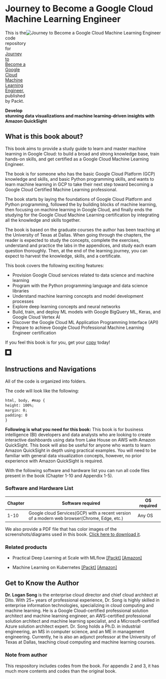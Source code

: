 # Journey to Become a Google Cloud Machine Learning Engineer

<a href="https://www.packtpub.com/product/journey-to-become-a-google-cloud-machine-learning-engineer/9781803233727"><img src="https://static.packt-cdn.com/products/9781803233727/cover/smaller" alt="Journey to Become a Google Cloud Machine Learning Engineer" height="256px" align="right"></a>

This is the code repository for [Journey to Become a Google Cloud Machine Learning Engineer](https://www.packtpub.com/product/journey-to-become-a-google-cloud-machine-learning-engineer/9781803233727), published by Packt.

**Develop stunning data visualizations and machine learning-driven insights with Amazon QuickSight**

## What is this book about?

This book aims to provide a study guide to learn and master machine learning in Google Cloud: to build a broad and strong knowledge base, train hands-on skills, and get certified as a Google Cloud Machine Learning Engineer.

The book is for someone who has the basic Google Cloud Platform (GCP) knowledge and skills, and basic Python programming skills, and wants to learn machine learning in GCP to take their next step toward becoming a Google Cloud Certified Machine Learning professional.

The book starts by laying the foundations of Google Cloud Platform and Python programming, followed the by building blocks of machine learning, then focusing on machine learning in Google Cloud, and finally ends the studying for the Google Cloud Machine Learning certification by integrating all the knowledge and skills together.

The book is based on the graduate courses the author has been teaching at the University of Texas at Dallas. When going through the chapters, the reader is expected to study the concepts, complete the exercises, understand and practice the labs in the appendices, and study each exam question thoroughly. Then, at the end of the learning journey, you can expect to harvest the knowledge, skills, and a certificate.

This book covers the following exciting features: 
* Provision Google Cloud services related to data science and machine learning
* Program with the Python programming language and data science libraries
* Understand machine learning concepts and model development processes
* Explore deep learning concepts and neural networks
* Build, train, and deploy ML models with Google BigQuery ML, Keras, and Google Cloud Vertex AI
* Discover the Google Cloud ML Application Programming Interface (API)
* Prepare to achieve Google Cloud Professional Machine Learning Engineer certification

If you feel this book is for you, get your [copy](https://www.amazon.in/Journey-Become-Machine-Learning-Engineer-ebook/dp/B0B9SPM199/ref=sr_1_1?crid=X0SKIMH1M6XX&keywords=Journey+to+become+a+Google+Cloud+Machine+Learning+Engineer&qid=1662439068&sprefix=journey+to+become+a+google+cloud+machine+learning+engineer%2Caps%2C298&sr=8-1) today!

<a href="https://www.packtpub.com/product/journey-to-become-a-google-cloud-machine-learning-engineer/9781803233727"><img src="https://raw.githubusercontent.com/PacktPublishing/GitHub/master/GitHub.png" alt="https://www.packtpub.com/" border="5" /></a>

## Instructions and Navigations
All of the code is organized into folders.

The code will look like the following:
```
html, body, #map {
height: 100%;
margin: 0;
padding: 0
}
```
**Following is what you need for this book:**
This book is for business intelligence (BI) developers and data analysts who are looking to create interactive dashboards using data from Lake House on AWS with Amazon QuickSight. This book will also be useful for anyone who wants to learn Amazon QuickSight in depth using practical examples. You will need to be familiar with general data visualization concepts, however, no prior experience with Amazon QuickSight is required.

With the following software and hardware list you can run all code files present in the book (Chapter 1-10 and Appendix 1-5).

### Software and Hardware List

| Chapter  | Software required                                                                    | OS required                        |
| -------- | -------------------------------------------------------------------------------------| -----------------------------------|
|  	1-10	   |   	Google cloud Services(GCP) with a recent version of a modern web browser(Chrome, Edge, etc.)                                  			  | Any OS | 		

We also provide a PDF file that has color images of the screenshots/diagrams used in this book. [Click here to download it](https://packt.link/ugTOg).

### Related products 
* Practical Deep Learning at Scale with MLflow [[Packt]](https://www.packtpub.com/product/practical-deep-learning-at-scale-with-mlflow/9781803241333) [[Amazon]](https://www.amazon.in/Practical-Deep-Learning-Scale-MLflow/dp/1803241330/ref=sr_1_2?crid=1RZFE8BHM0V29&keywords=Practical+Deep+Learning+at+Scale+with+MLflow&qid=1662439339&sprefix=practical+deep+learning+at+scale+with+mlflow%2Caps%2C261&sr=8-2)
  
* Machine Learning on Kubernetes [[Packt]](https://www.packtpub.com/product/machine-learning-on-kubernetes/9781803241807) [[Amazon]](https://www.amazon.in/Machine-Learning-Kubernetes-practical-handbook-ebook/dp/B09WF2B1BX/ref=sr_1_3?keywords=Machine+Learning+on+Kubernetes&qid=1662439452&sr=8-3)
  
## Get to Know the Author
**Dr. Logan Song** is the enterprise cloud director and chief cloud architect at Dito. With 25+ years of professional experience, Dr. Song is highly skilled in enterprise information technologies, specializing in cloud computing and machine learning. He is a Google Cloud-certified professional solution architect and machine learning engineer, an AWS-certified professional solution architect and machine learning specialist, and a Microsoft-certified Azure solution architect expert. Dr. Song holds a Ph.D. in industrial engineering, an MS in computer science, and an ME in management engineering. Currently, he is also an adjunct professor at the University of Texas at Dallas, teaching cloud computing and machine learning courses.	

### Note from author 
This respository includes codes from the book.
For appendix 2 and 3, it has much more contents and codes than the original book.
